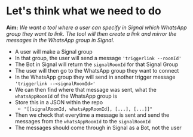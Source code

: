 # Let's think what we need to do

**Aim:** _We want a tool where a user can specify in Signal which WhatsApp group they want to link. The tool will then create a link and mirror the messages in the WhatsApp group in Signal._

- A user will make a Signal group
- In that group, the user will send a message `'triggerlink --roomId'`
- The Bot in Signal will return the `signalRoomId` for that Signal Group
- The user will then go to the WhatsApp group they want to connect
- In the WhatsApp group they will send in another trigger message `'triggerlink --<signalRoomId>'`
- We can then find where that message was sent, what the `whatsAppRoomId` of the WhatsApp group is
- Store this in a JSON within the repo
  - `"[[signalRoomId, whatsAppRoomId], [...], [...]]"`
- Then we check that everytime a message is sent and send the messages from the `whatsAppRoomId` to the `signalRoomId`
- The messages should come through in Signal as a Bot, not the user
